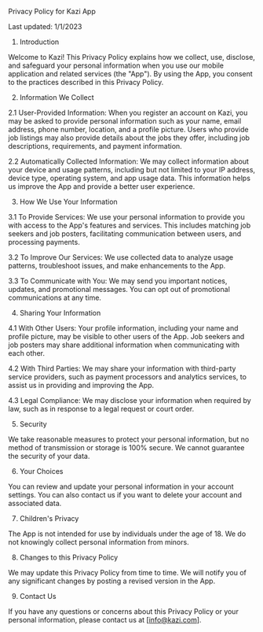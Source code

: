 Privacy Policy for Kazi App

Last updated: 1/1/2023
1. Introduction

Welcome to Kazi! This Privacy Policy explains how we collect, use, disclose, and safeguard your personal information when you use our mobile application and related services (the "App"). By using the App, you consent to the practices described in this Privacy Policy.

2. Information We Collect

2.1 User-Provided Information: When you register an account on Kazi, you may be asked to provide personal information such as your name, email address, phone number, location, and a profile picture. Users who provide job listings may also provide details about the jobs they offer, including job descriptions, requirements, and payment information.

2.2 Automatically Collected Information: We may collect information about your device and usage patterns, including but not limited to your IP address, device type, operating system, and app usage data. This information helps us improve the App and provide a better user experience.

3. How We Use Your Information

3.1 To Provide Services: We use your personal information to provide you with access to the App's features and services. This includes matching job seekers and job posters, facilitating communication between users, and processing payments.

3.2 To Improve Our Services: We use collected data to analyze usage patterns, troubleshoot issues, and make enhancements to the App.

3.3 To Communicate with You: We may send you important notices, updates, and promotional messages. You can opt out of promotional communications at any time.

4. Sharing Your Information

4.1 With Other Users: Your profile information, including your name and profile picture, may be visible to other users of the App. Job seekers and job posters may share additional information when communicating with each other.

4.2 With Third Parties: We may share your information with third-party service providers, such as payment processors and analytics services, to assist us in providing and improving the App.

4.3 Legal Compliance: We may disclose your information when required by law, such as in response to a legal request or court order.

5. Security

We take reasonable measures to protect your personal information, but no method of transmission or storage is 100% secure. We cannot guarantee the security of your data.

6. Your Choices

You can review and update your personal information in your account settings. You can also contact us if you want to delete your account and associated data.

7. Children's Privacy

The App is not intended for use by individuals under the age of 18. We do not knowingly collect personal information from minors.

8. Changes to this Privacy Policy

We may update this Privacy Policy from time to time. We will notify you of any significant changes by posting a revised version in the App.

9. Contact Us

If you have any questions or concerns about this Privacy Policy or your personal information, please contact us at [info@kazi.com].
